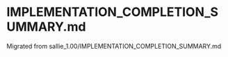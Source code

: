 # IMPLEMENTATION_COMPLETION_SUMMARY.md
Migrated from sallie_1.00/IMPLEMENTATION_COMPLETION_SUMMARY.md

